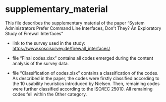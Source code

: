 # supplementary_material

This file describes the supplementary material of the paper “System Administrators Prefer Command Line Interfaces, Don't They? An Exploratory Study of Firewall Interfaces”


- link to the survey used in the study: https://www.soscisurvey.de/firewall_interfaces/

- file “Final codes.xlsx” contains all codes emerged during the content analysis of the survey data.

- file “Classification of codes.xlsx” contains a classification of the codes. As described in the paper, the codes were firstly classified according to the 10 usability heuristics introduced by Nielsen. Then, remaining codes were further classified according to the ISO/IEC 25010. All remaining codes fell within the Other category.
